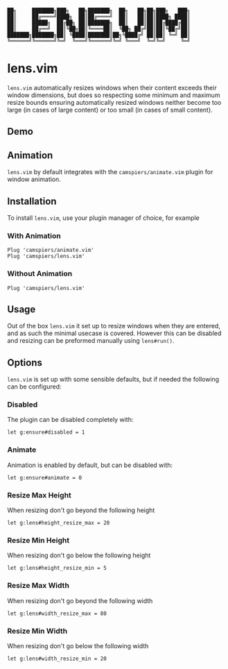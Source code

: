 
```
██╗     ███████╗███╗   ██╗███████╗  ██╗   ██╗██╗███╗   ███╗
██║     ██╔════╝████╗  ██║██╔════╝  ██║   ██║██║████╗ ████║
██║     █████╗  ██╔██╗ ██║███████╗  ██║   ██║██║██╔████╔██║
██║     ██╔══╝  ██║╚██╗██║╚════██║  ╚██╗ ██╔╝██║██║╚██╔╝██║
███████╗███████╗██║ ╚████║███████║██╗╚████╔╝ ██║██║ ╚═╝ ██║
╚══════╝╚══════╝╚═╝  ╚═══╝╚══════╝╚═╝ ╚═══╝  ╚═╝╚═╝     ╚═╝
```

# lens.vim

`lens.vim` automatically resizes windows when their content exceeds their window dimensions,
but does so respecting some minimum and maximum resize bounds ensuring automatically resized
windows neither become too large (in cases of large content) or too small (in cases of small content).

## Demo



## Animation

`lens.vim` by default integrates with the `camspiers/animate.vim` plugin for window animation.

## Installation

To install `lens.vim`, use your plugin manager of choice, for example

### With Animation

```
Plug 'camspiers/animate.vim'
Plug 'camspiers/lens.vim'
```

### Without Animation

```
Plug 'camspiers/lens.vim'
```

## Usage

Out of the box `lens.vim` it set up to resize windows when they are entered, and as such the minimal usecase is covered. However this can be disabled and resizing can be preformed manually using `lens#run()`.

## Options

`lens.vim` is set up with some sensible defaults, but if needed the following can be configured:

### Disabled

The plugin can be disabled completely with:

```
let g:ensure#disabled = 1
```

### Animate

Animation is enabled by default, but can be disabled with:

```
let g:ensure#animate = 0
```

### Resize Max Height

When resizing don't go beyond the following height

```
let g:lens#height_resize_max = 20
```

### Resize Min Height

When resizing don't go below the following height

```
let g:lens#height_resize_min = 5
```

### Resize Max Width

When resizing don't go beyond the following width

```
let g:lens#width_resize_max = 80
```

### Resize Min Width

When resizing don't go below the following width

```
let g:lens#width_resize_min = 20
```
